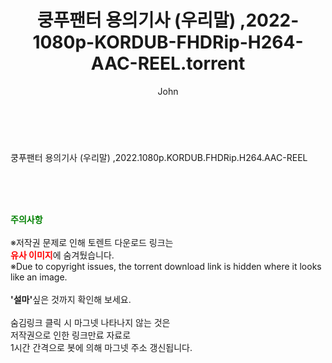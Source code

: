 ﻿---
layout: post
title:  "쿵푸팬터 용의기사 (우리말) ,2022-1080p-KORDUB-FHDRip-H264-AAC-REEL.torrent"
author: John
categories: [ 애니메이션 ]
tags: [  ]
image:  
description: "쿵푸팬터 용의기사 (우리말) ,2022-1080p-KORDUB-FHDRip-H264-AAC-REEL torrent 정보 공유"
toc: true
toc_sticky: true
---

<br>
<div class="view-img">
<a class="view_image" href="https://torrentmobile60.com/bbs/view_image.php?fn=%2Fdata%2Ffile%2Fani%2F3659260999_C9OysBG6_f635ea74dfa88f197fbcda18a88aaf474ea57aa7.jpg" target="_blank"><img alt="" class="img-tag" content="https://torrentmobile60.com/data/file/ani/3659260999_C9OysBG6_f635ea74dfa88f197fbcda18a88aaf474ea57aa7.jpg" itemprop="image" src="https://torrentmobile60.com/data/file/ani/3659260999_C9OysBG6_f635ea74dfa88f197fbcda18a88aaf474ea57aa7.jpg"/></a></div><div class="view-content" itemprop="description">
<p>쿵푸팬터 용의기사 (우리말) ,2022.1080p.KORDUB.FHDRip.H264.AAC-REEL<br/></p> </div>
    
<br><br><br>
<p data-ke-size="size16"><b><span style="color: green;">주의사항</span></b><br /><br />※저작권 문제로 인해 토렌트 다운로드 링크는<br /><b><span style="color: red;">유사 이미지</span></b>에 숨겨뒀습니다.<br />※Due to copyright issues, the torrent download link is hidden where it looks like an image.<br /><br /><b>'설마'</b>싶은 것까지 확인해 보세요.<br /><br />숨김링크 클릭 시 마그넷 나타나지 않는 것은<br />저작권으로 인한 링크만료 자료로<br />1시간 간격으로 봇에 의해 마그넷 주소 갱신됩니다.</p>

